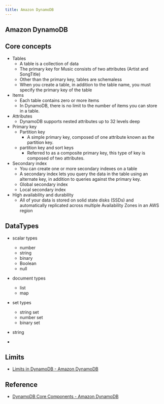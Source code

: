 ```yaml
---
title: Amazon DynamoDB
---
```


## Amazon DynamoDB

## Core concepts
* Tables
    * A table is a collection of data
    * The primary key for Music consists of two attributes (Artist and SongTitle)
    * Other than the primary key, tables are schemaless
    * When you create a table, in addition to the table name, you must specify the primary key of the table
* Items
    * Each table contains zero or more items
    * In DynamoDB, there is no limit to the number of items you can store in a table.
* Attributes
    * DynamoDB supports nested attributes up to 32 levels deep
* Primary key
    * Partition key
        * A simple primary key, composed of one attribute known as the partition key.
    * partition key and sort keys
        * Referred to as a composite primary key, this type of key is composed of two attributes.
* Secondary index
    * You can create one or more secondary indexes on a table
    * A secondary index lets you query the data in the table using an alternate key, in addition to queries against the primary key.
    * Global secondary index
    * Local secondary index
* High availability and durability
    * All of your data is stored on solid state disks (SSDs) and automatically replicated across multiple Availability Zones in an AWS region

## DataTypes
* scalar types
    * number
    * string
    * binary
    * Boolean
    * null
* document types
    * list
    * map
* set types
    * string set
    * number set
    * binary set

* string
* 

## Limits
* [Limits in DynamoDB \- Amazon DynamoDB](https://docs.aws.amazon.com/amazondynamodb/latest/developerguide/Limits.html)


## Reference
* [DynamoDB Core Components \- Amazon DynamoDB](https://docs.aws.amazon.com/amazondynamodb/latest/developerguide/HowItWorks.CoreComponents.html)
